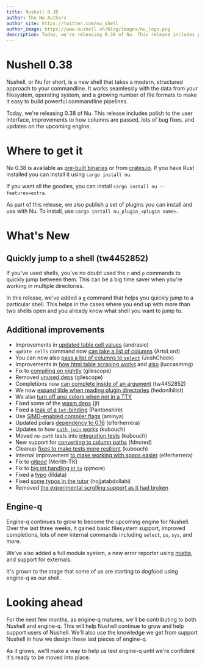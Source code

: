 ```yaml
---
title: Nushell 0.38
author: The Nu Authors
author_site: https://twitter.com/nu_shell
author_image: https://www.nushell.sh/blog/images/nu_logo.png
description: Today, we're releasing 0.38 of Nu. This release includes polish to the user interface, improvements to how columns are passed, lots of bug fixes, and updates on the upcoming engine.
---
```


# Nushell 0.38

Nushell, or Nu for short, is a new shell that takes a modern, structured approach to your commandline. It works seamlessly with the data from your filesystem, operating system, and a growing number of file formats to make it easy to build powerful commandline pipelines.

Today, we're releasing 0.38 of Nu. This release includes polish to the user interface, improvements to how columns are passed, lots of bug fixes, and updates on the upcoming engine.

<!-- more -->

# Where to get it

Nu 0.38 is available as [pre-built binaries](https://github.com/nushell/nushell/releases/tag/0.38.0) or from [crates.io](https://crates.io/crates/nu). If you have Rust installed you can install it using `cargo install nu`.

If you want all the goodies, you can install `cargo install nu --features=extra`.

As part of this release, we also publish a set of plugins you can install and use with Nu. To install, use `cargo install nu_plugin_<plugin name>`.

# What's New

## Quickly jump to a shell (tw4452852)

If you've used shells, you've no doubt used the `n` and `p` commands to quickly jump between them. This can be a big time saver when you're working in multiple directories.

In this release, we've added a `g` command that helps you quickly jump to a particular shell. This helps in the cases where you end up with more than two shells open and you already know what shell you want to jump to.

## Additional improvements

- Improvements in [updated table cell values](https://github.com/nushell/nushell/pull/4027) (andrasio)
- `update cells` command now [can take a list of columns](https://github.com/nushell/nushell/pull/4039) (ArtoLord)
- You can now also [pass a list of columns to `select`](https://github.com/nushell/nushell/pull/4062) (JoshCheek)
- Improvements in [how html table scraping works](https://github.com/nushell/nushell/pull/4036) and [also](https://github.com/nushell/nushell/pull/4043) (luccasmmg)
- Fix to [compiling on nightly](https://github.com/nushell/nushell/pull/4037) (gilescope)
- Removed [unused deps](https://github.com/nushell/nushell/pull/4038) (gilescope)
- Completions now [can complete inside of an argument](https://github.com/nushell/nushell/pull/4023) (tw4452852)
- We now [expand tilde when reading plugin directories](https://github.com/nushell/nushell/pull/4052) (hedonihilist)
- We also [turn off ansi colors when not in a TTY](https://github.com/nushell/nushell/pull/4058)
- Fixed some of the [wasm deps](https://github.com/nushell/nushell/pull/4061) (jt)
- Fixed a [leak of a `let`-binding](https://github.com/nushell/nushell/pull/4022) (Pantonshire)
- Use [SIMD-enabled compiler flags](https://github.com/nushell/nushell/pull/4021) (aminya)
- Updated polars [dependency to 0.16](https://github.com/nushell/nushell/pull/4013) (elferherrera)
- Updates to how [`path join` works](https://github.com/nushell/nushell/pull/4008) (kubouch)
- Moved `nu-path` tests into [integration tests](https://github.com/nushell/nushell/pull/4015) (kubouch)
- New support for [converting to column paths](https://github.com/nushell/nushell/pull/4048) (fdncred)
- Cleanup [fixes to make tests more resilient](https://github.com/nushell/nushell/pull/4029) (kubouch)
- Internal improvement [to make working with spans easier](https://github.com/nushell/nushell/pull/4031) (elferherrera)
- Fix to [gitpod](https://github.com/nushell/nushell/pull/4033) (Merith-TK)
- Fix to [big int handling in `to`](https://github.com/nushell/nushell/pull/4034) (pjmore)
- Fixed a [typo](https://github.com/nushell/nushell/pull/4040) (lildata)
- Fixed [some typos in the tutor](https://github.com/nushell/nushell/pull/4051) (hojjatabdollahi)
- Removed [the experimental scrolling support as it had broken](https://github.com/nushell/nushell/pull/4063)

## Engine-q

Engine-q continues to grow to become the upcoming engine for Nushell. Over the last three weeks, it gained basic filesystem support, improved completions, lots of new internal commands including `select`, `ps`, `sys`, and more.

We've also added a full module system, a new error reporter using [miette](https://github.com/zkat/miette), and support for externals.

It's grown to the stage that some of us are starting to dogfood using engine-q as our shell.

# Looking ahead

For the next few months, as engine-q matures, we'll be contributing to both Nushell and engine-q. This will help Nushell continue to grow and help support users of Nushell. We'll also use the knowledge we get from support Nushell in how we design these last pieces of engine-q.

As it grows, we'll make a way to help us test engine-q until we're confident it's ready to be moved into place.
